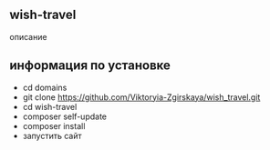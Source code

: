 ## wish-travel
описание 

## информация по установке
- cd domains
- git clone https://github.com/Viktoryia-Zgirskaya/wish_travel.git
- cd wish-travel
- composer self-update
- composer install
- запустить сайт 


